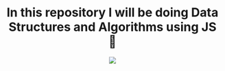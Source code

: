 
<center>
<p>
<h1>In this repository I will be doing Data Structures and Algorithms using JS 💛
</h1>
</p>
<img src= "https://i.ytimg.com/vi/41GSinwoMYA/maxresdefault.jpg">